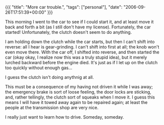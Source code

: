{{{
  "title": "More car trouble.",
  "tags": ["personal"],
  "date": "2006-09-26T17:51:39+00:00"
}}}

  This morning I went to the car to see if I could start it, and at least move it back and forth a bit (as I still don't have my license).  Fortunately, the car started!  Unfortunately, the clutch doesn't seem to do anything.

I am holding down the clutch while the car starts, but then I can't shift into reverse: all I hear is gear-grinding.  I can't shift into first at all; the knob won't even move there.  With the car off, I shifted into reverse, and then started the car (okay okay, I realize now this was a truly stupid idea), but it merely lurched backward before the engine died.  It's just as if I let up on the clutch too quickly without enough gas...

I guess the clutch isn't doing anythnig at all.

This must be a consequence of my having not driven it while I was away; the emergency brake is sort of loose feeling, the door locks are sticking, and, rather tellingly, the clutch sort of squeaks when I move it.  I guess this means I will have it towed away again to be repaired again; at least the people at the transmission shop are very nice.

I really just want to learn how to drive.  Someday, someday.


